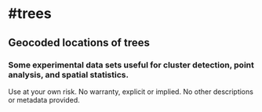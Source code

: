 #trees
=====

## Geocoded locations of trees 

### Some experimental data sets useful for cluster detection, point analysis, and spatial statistics. 

Use at your own risk. No warranty, explicit or implied. No other descriptions or metadata provided. 
